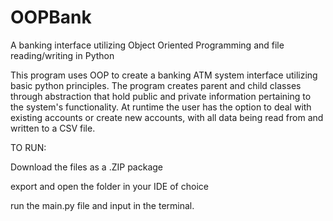 # OOPBank

A banking interface utilizing Object Oriented Programming and file reading/writing in Python 

This program uses OOP to create a banking ATM system interface utilizing basic python principles. The program creates 
parent and child classes through abstraction that hold public and private information pertaining to the system's functionality.
At runtime the user has the option to deal with existing accounts or create new accounts, with all data being read from 
and written to a CSV file.  


TO RUN:

Download the files as a .ZIP package

export and open the folder in your IDE of choice

run the main.py file and input in the terminal.
